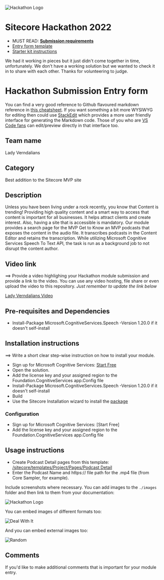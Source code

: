 
![Hackathon Logo](docs/images/hackathon.png?raw=true "Hackathon Logo")
# Sitecore Hackathon 2022

- MUST READ: **[Submission requirements](SUBMISSION_REQUIREMENTS.md)**
- [Entry form template](ENTRYFORM.md)
- [Starter kit instructions](STARTERKIT_INSTRUCTIONS.md)

We had it working in pieces but it just didn't come together in time, unfortunately.
We don't have a working solution but we wanted to check it in to share with each other.
Thanks for volunteering to judge.


# Hackathon Submission Entry form

You can find a very good reference to Github flavoured markdown reference in [this cheatsheet](https://github.com/adam-p/markdown-here/wiki/Markdown-Cheatsheet). If you want something a bit more WYSIWYG for editing then could use [StackEdit](https://stackedit.io/app) which provides a more user friendly interface for generating the Markdown code. Those of you who are [VS Code fans](https://code.visualstudio.com/docs/languages/markdown#_markdown-preview) can edit/preview directly in that interface too.

## Team name
Lady Verndalians

## Category
Best addition to the Sitecore MVP site

## Description

Unless you have been living under a rock recently, you know that Content is trending! Providing high quality content and a smart way to access that content is important for all businesses. It helps attract clients and create interest.  Also, having a site that is accessible is mandatory.
Our module provides a search page for the MVP Get to Know an MVP podcasts that exposes the content in the audio file.  It transcribes podcasts in the Content Editor and retains the transcription.  While utilizing Microsoft Cognitive Services Speech To Text API, the task is run as a background job to not disrupt the content author.

## Video link
⟹ Provide a video highlighing your Hackathon module submission and provide a link to the video. You can use any video hosting, file share or even upload the video to this repository. _Just remember to update the link below_

[Lady Verndalians Video](https://github.com/Sitecore-Hackathon/2022-Lady-Verndalians/blob/develop/Lady%20Verndalians%20Hackathon%202022%20Video.mp4)


## Pre-requisites and Dependencies

 - Install-Package Microsoft.CognitiveServices.Speech -Version 1.20.0 if it doesn't self-install

## Installation instructions
⟹ Write a short clear step-wise instruction on how to install your module.  

- Sign up for Microsoft Cognitive Services: [Start Free](https://azure.microsoft.com/en-us/free/cognitive-services/)
- Open the solution.
- Add the license key and your assigned region to the Foundation.CognitiveServices app.Config file
 - Install-Package Microsoft.CognitiveServices.Speech -Version 1.20.0 if it doesn't self-install
 - Build
 - Use the Sitecore Installation wizard to install the [package](#link-to-package)


### Configuration

 - Sign up for Microsoft Cognitive Services: [Start Free]
 - Add the license key and your assigned region to the Foundation.CognitiveServices app.Config file

## Usage instructions

 - Create Podcast Detail pages from this template: [  
/sitecore/templates/Project/Pages/Podcast Detail](https://hackathon2022sc.dev.local/sitecore/shell/Applications/Content-Editor?ic=Apps%2F48x48%2FPencil.png&he=Content%20Editor&cl=0#)
 - Enter the Podcast Name and https:// file path for the .mp4 file (from Core Sampler, for example).

Include screenshots where necessary. You can add images to the `./images` folder and then link to them from your documentation:

![Hackathon Logo](docs/images/hackathon.png?raw=true "Hackathon Logo")

You can embed images of different formats too:

![Deal With It](docs/images/deal-with-it.gif?raw=true "Deal With It")

And you can embed external images too:

![Random](https://thiscatdoesnotexist.com/)

## Comments
If you'd like to make additional comments that is important for your module entry.

